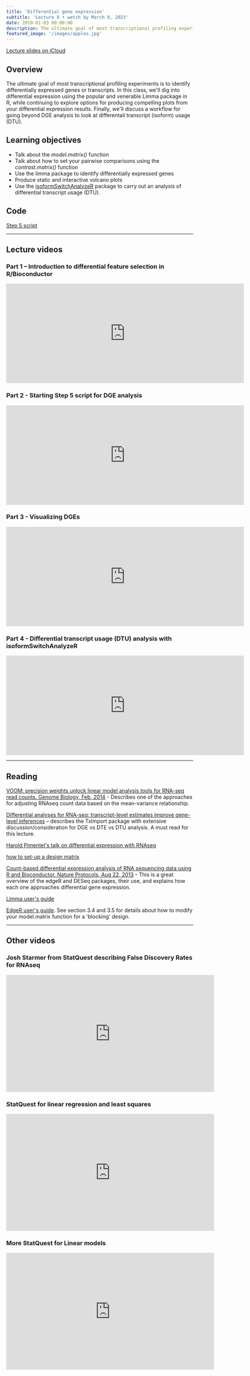 ```yaml
---
title: 'Differential gene expression'
subtitle: 'Lecture 8 • watch by March 8, 2023'
date: 2019-01-03 00:00:00
description: The ultimate goal of most transcriptional profiling experiments is to identify differentially expressed genes or transcripts.  In this class, we'll dig into differential expression using the popular and venerable Limma package in R, while continuing to explore options for producing compelling plots from your differential expression results.  Finally, we'll discuss a workflow for going beyond DGE analysis to look at differentail transcript (isoform) usage (DTU).
featured_image: '/images/apples.jpg'
---
```


[Lecture slides on iCloud](https://www.icloud.com/keynote/0EOtDglqLllokio0dWNsZb-XQ#Lecture9%5FDGE)

## Overview

The ultimate goal of most transcriptional profiling experiments is to identify differentially expressed genes or transcripts.  In this class, we'll dig into differential expression using the popular and venerable Limma package in R, while continuing to explore options for producing compelling plots from your differential expression results.  Finally, we'll discuss a workflow for going beyond DGE analysis to look at differentail transcript (isoform) usage (DTU).

## Learning objectives

* Talk about the *model.matrix()* function
* Talk about how to set your pairwise comparisons using the *contrast.matrix()* function
* Use the limma package to identify differentially expressed genes
* Produce static and interactive volcano plots
* Use the [isoformSwitchAnalyzeR](https://bioconductor.org/packages/release/bioc/vignettes/IsoformSwitchAnalyzeR/inst/doc/IsoformSwitchAnalyzeR.html) package to carry out an analysis of differential transcript usage (DTU).

## Code

[Step 5 script](http://DIYtranscriptomics.github.io/Code/files/Step5_diffGenes.R)

---

## Lecture videos

### Part 1 – Introduction to differential feature selection in R/Bioconductor

<iframe src="https://player.vimeo.com/video/418948870" width="640" height="268" frameborder="0" allow="autoplay; fullscreen" allowfullscreen></iframe>

### Part 2 - Starting Step 5 script for DGE analysis

<iframe src="https://player.vimeo.com/video/418951469" width="640" height="268" frameborder="0" allow="autoplay; fullscreen" allowfullscreen></iframe>

### Part 3 - Visualizing DGEs

<iframe src="https://player.vimeo.com/video/418953077" width="640" height="268" frameborder="0" allow="autoplay; fullscreen" allowfullscreen></iframe>

### Part 4 - Differential transcript usage (DTU) analysis with isoformSwitchAnalyzeR

<iframe src="https://player.vimeo.com/video/418954856" width="640" height="268" frameborder="0" allow="autoplay; fullscreen" allowfullscreen></iframe>

---

## Reading

[VOOM: precision weights unlock linear model analysis tools for RNA-seq read counts. Genome Biology, Feb, 2014](http://DIYtranscriptomics.github.io/Reading/files/voom.pdf) - Describes one of the approaches for adjusting RNAseq count data based on the mean-variance relationship.

[Differential analyses for RNA-seq: transcript-level estimates improve gene-level inferences](https://doi.org/10.12688/f1000research.7563.2) – describes the TxImport package with extensive discussion/consideration for DGE vs DTE vs DTU analysis.  A must read for this lecture.

[Harold Pimentel's talk on differential expression with RNAseq](https://www.youtube.com/watch?v=BRWj6re9iGc)

[how to set-up a design matrix](http://genomicsclass.github.io/book/pages/expressing_design_formula.html)

[Count-based differential expression analysis of RNA sequencing data using R and Bioconductor. Nature Protocols, Aug 22, 2013](http://DIYtranscriptomics.github.io/Reading/files/nprot.2013.099.pdf) -  This is a great overview of the edgeR and DESeq packages, their use, and explains how each one approaches differential gene expression.

[Limma user's guide](http://www.bioconductor.org/packages/release/bioc/vignettes/limma/inst/doc/usersguide.pdf)

[EdgeR user's guide](https://www.bioconductor.org/packages/release/bioc/vignettes/edgeR/inst/doc/edgeRUsersGuide.pdf).  See section 3.4 and 3.5 for details about how to modify your model.matrix function for a 'blocking' design.



---

## Other videos

### Josh Starmer from StatQuest describing False Discovery Rates for RNAseq

<iframe width="560" height="315" src="https://www.youtube.com/embed/K8LQSvtjcEo" frameborder="0" allow="accelerometer; autoplay; encrypted-media; gyroscope; picture-in-picture" allowfullscreen></iframe>

### StatQuest for linear regression and least squares

<iframe width="560" height="315" src="https://www.youtube.com/embed/PaFPbb66DxQ" frameborder="0" allow="accelerometer; autoplay; encrypted-media; gyroscope; picture-in-picture" allowfullscreen></iframe>

### More StatQuest for Linear models

<iframe width="560" height="315" src="https://www.youtube.com/embed/nk2CQITm_eo" frameborder="0" allow="accelerometer; autoplay; encrypted-media; gyroscope; picture-in-picture" allowfullscreen></iframe>
